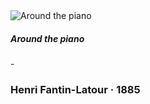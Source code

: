<div class="artwork-of-the-day">
      <img src="https://uploads2.wikiart.org/images/henri-fantin-latour/around-the-piano-1885.jpg" alt="Around the piano"/>
      <h5>Around the piano</h5> - <h3>
                    Henri Fantin-Latour
                    ·  1885
                </h3>
    </div>